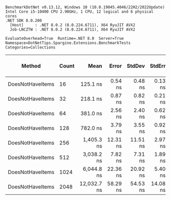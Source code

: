 ```

BenchmarkDotNet v0.13.12, Windows 10 (10.0.19045.4046/22H2/2022Update)
Intel Core i5-10400 CPU 2.90GHz, 1 CPU, 12 logical and 6 physical cores
.NET SDK 8.0.200
  [Host]     : .NET 8.0.2 (8.0.224.6711), X64 RyuJIT AVX2
  Job-LNCZTW : .NET 8.0.2 (8.0.224.6711), X64 RyuJIT AVX2

EvaluateOverhead=True  Runtime=.NET 8.0  Server=True  
Namespace=DotNetTips.Spargine.Extensions.BenchmarkTests  Categories=Collections  

```
| Method           | Count | Mean        | Error    | StdDev   | StdErr   | Min         | Q1          | Median      | Q3          | Max         | Op/s        | CI99.9% Margin | Iterations | Kurtosis | MValue | Skewness | Rank | LogicalGroup | Baseline | Gen0   | Completed Work Items | Lock Contentions | Code Size | Exceptions | Allocated |
|----------------- |------ |------------:|---------:|---------:|---------:|------------:|------------:|------------:|------------:|------------:|------------:|---------------:|-----------:|---------:|-------:|---------:|-----:|------------- |--------- |-------:|---------------------:|-----------------:|----------:|-----------:|----------:|
| DoesNotHaveItems | 16    |    125.1 ns |  0.54 ns |  0.48 ns |  0.13 ns |    123.9 ns |    125.0 ns |    125.2 ns |    125.4 ns |    125.6 ns | 7,993,113.6 |      0.5429 ns |      14.00 |    3.703 |  2.000 |  -1.1762 |    1 | *            | No       | 0.0002 |                    - |                - |     231 B |          - |      40 B |
| DoesNotHaveItems | 32    |    218.1 ns |  0.87 ns |  0.82 ns |  0.21 ns |    216.4 ns |    217.7 ns |    218.0 ns |    218.7 ns |    219.2 ns | 4,586,089.1 |      0.8724 ns |      15.00 |    2.160 |  2.000 |  -0.3818 |    2 | *            | No       | 0.0002 |                    - |                - |     231 B |          - |      40 B |
| DoesNotHaveItems | 64    |    381.0 ns |  2.56 ns |  2.40 ns |  0.62 ns |    377.1 ns |    379.5 ns |    381.8 ns |    382.9 ns |    383.5 ns | 2,624,341.1 |      2.5616 ns |      15.00 |    1.679 |  2.000 |  -0.6143 |    3 | *            | No       |      - |                    - |                - |     231 B |          - |      40 B |
| DoesNotHaveItems | 128   |    782.0 ns |  3.79 ns |  3.55 ns |  0.92 ns |    772.6 ns |    781.0 ns |    782.8 ns |    783.9 ns |    786.7 ns | 1,278,838.3 |      3.7930 ns |      15.00 |    3.916 |  2.000 |  -1.1896 |    4 | *            | No       |      - |                    - |                - |     231 B |          - |      40 B |
| DoesNotHaveItems | 256   |  1,405.3 ns | 12.31 ns | 11.51 ns |  2.97 ns |  1,389.8 ns |  1,394.7 ns |  1,407.5 ns |  1,410.8 ns |  1,431.4 ns |   711,580.8 |     12.3092 ns |      15.00 |    2.459 |  2.000 |   0.4838 |    5 | *            | No       |      - |                    - |                - |     231 B |          - |      40 B |
| DoesNotHaveItems | 512   |  3,038.2 ns |  7.82 ns |  7.31 ns |  1.89 ns |  3,024.4 ns |  3,033.6 ns |  3,038.1 ns |  3,044.9 ns |  3,048.7 ns |   329,145.7 |      7.8191 ns |      15.00 |    1.753 |  2.000 |  -0.1661 |    6 | *            | No       |      - |                    - |                - |     231 B |          - |      40 B |
| DoesNotHaveItems | 1024  |  6,044.8 ns | 22.36 ns | 20.92 ns |  5.40 ns |  5,987.1 ns |  6,036.5 ns |  6,046.5 ns |  6,058.8 ns |  6,071.5 ns |   165,431.7 |     22.3597 ns |      15.00 |    4.289 |  2.000 |  -1.1356 |    7 | *            | No       |      - |                    - |                - |     231 B |          - |      40 B |
| DoesNotHaveItems | 2048  | 12,032.7 ns | 58.29 ns | 54.53 ns | 14.08 ns | 11,931.3 ns | 12,010.4 ns | 12,040.6 ns | 12,061.9 ns | 12,101.8 ns |    83,106.8 |     58.2933 ns |      15.00 |    2.059 |  2.000 |  -0.5985 |    8 | *            | No       |      - |                    - |                - |     231 B |          - |      40 B |
